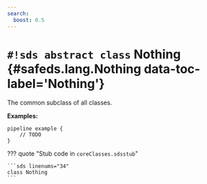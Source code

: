 ```yaml
---
search:
  boost: 0.5
---
```


# `#!sds abstract class` Nothing {#safeds.lang.Nothing data-toc-label='Nothing'}

The common subclass of all classes.

**Examples:**

```sds
pipeline example {
    // TODO
}
```

??? quote "Stub code in `coreClasses.sdsstub`"

    ```sds linenums="34"
    class Nothing
    ```
